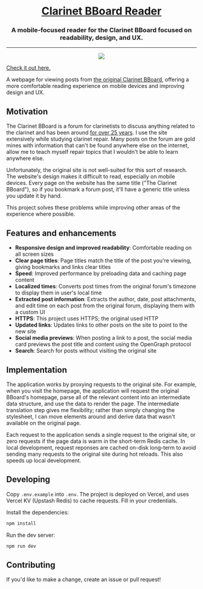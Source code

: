 <h1 align="center">
<a href="https://clarinet-bboard.vercel.app/">Clarinet BBoard Reader</a>
</h1>

<h3 align="center">
A mobile-focused reader for the Clarinet BBoard focused on readability, design,
and UX.
</h3>

---

<p align="center"><img src="hero.png"></p>

<a href="https://clarinet-bboard.vercel.app/">Check it out here.</a>

A webpage for viewing posts from [the original Clarinet
BBoard](http://test.woodwind.org/clarinet/BBoard/list.html?f=1), offering a more
comfortable reading experience on mobile devices and improving design and UX.

## Motivation

The Clarinet BBoard is a forum for clarinetists to discuss anything related to
the clarinet and has been around [for over 25
years](http://test.woodwind.org/clarinet/BBoard/list.html?f=1&t=917070343&a=2).
I use the site extensively while studying clarinet repair. Many posts on the
forum are gold mines with information that can't be found anywhere else on the
internet, allow me to teach myself repair topics that I wouldn't be able to
learn anywhere else.

Unfortunately, the original site is not well-suited for this sort of research.
The website's design makes it difficult to read, especially on mobile devices.
Every page on the website has the same title ("The Clarinet BBoard"), so if you
bookmark a forum post, it'll have a generic title unless you update it by hand.

This project solves these problems while improving other areas of the experience
where possible.

## Features and enhancements

- **Responsive design and improved readability**: Comfortable reading on all
screen sizes
- **Clear page titles**: Page titles match the title of the post you're viewing,
giving bookmarks and links clear titles
- **Speed**: Improved performance by preloading data and caching page content
- **Localized times**: Converts post times from the original forum's timezone to
display them in user's local time
- **Extracted post information**: Extracts the author, date, post attachments,
and edit time on each post from the original forum, displaying them with a
custom UI
- **HTTPS**: This project uses HTTPS; the original used HTTP
- **Updated links**: Updates links to other posts on the site to point to the
  new site
- **Social media previews**: When posting a link to a post, the social media
card previews the post title and content using the OpenGraph protocol
- **Search**: Search for posts without visiting the original site

## Implementation

The application works by proxying requests to the original site. For example,
when you visit the homepage, the application will request the original BBoard's
homepage, parse all of the relevant content into an intermediate data structure,
and use the data to render the page. The intermediate translation step gives me
flexibility; rather than simply changing the stylesheet, I can move elements
around and derive data that wasn't available on the original page.

Each request to the application sends a single request to the original site, or
zero requests if the page data is warm in the short-term Redis cache. In local
development, request reponses are cached on-disk long-term to avoid sending many
requests to the original site during hot reloads. This also speeds up local
development.

## Developing

Copy `.env.example` into `.env`. The project is deployed on Vercel, and uses
Vercel KV (Upstash Redis) to cache requests. Fill in your credentials.

Install the dependencies:

```bash
npm install
```

Run the dev server:

```bash
npm run dev
```

## Contributing

If you'd like to make a change, create an issue or pull request!
